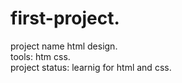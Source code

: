 # first-project.    
project name html design.  
tools: htm css.   
project status: learnig for html and css.  
